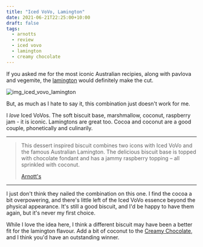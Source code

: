 ```yaml
---
title: "Iced VoVo, Lamington"
date: 2021-06-21T22:25:00+10:00
draft: false
tags:
  - arnotts
  - review
  - iced vovo
  - lamington
  - creamy chocolate
---
```


If you asked me for the most iconic Australian recipies, along with pavlova and vegemite, the [lamington][link-lamington] would definitely make the cut.

<!--more-->

![img_iced_vovo_lamington](/arnotts/iced_vovo_lamington/iced_vovo_lamington.png)

But, as much as I hate to say it, this combination just doesn't work for me.

I _love_ Iced VoVos. The soft biscuit base, marshmallow, coconut, raspberry jam - it is iconic. Lamingtons are great too. Cocoa and coconut are a good couple, phonetically and culinarily.

---

> This dessert inspired biscuit combines two icons with Iced VoVo and the famous Australian Lamington. The delicious biscuit base is topped with chocolate fondant and has a jammy raspberry topping – all sprinkled with coconut.
> 
> [Arnott's][link-iced-vovo-lamington]

---

I just don't think they nailed the combination on this one. I find the cocoa a bit overpowering, and there's little left of the Iced VoVo essence beyond the physical appearance. It's still a good biscuit, and I'd be happy to have them again, but it's never my first choice. 

While I love the idea here, I think a different biscuit may have been a better fit for the lamington flavour. Add a bit of coconut to the [Creamy Chocolate][link-creamy-chocolate], and I think you'd have an outstanding winner.





[link-iced-vovo-lamington]: https://www.arnotts.com/products/fancy-and-cream-biscuits/new-iconic-desserts/iced-vovo-lamington
[link-lamington]: https://en.wikipedia.org/wiki/Lamington
[link-creamy-chocolate]: https://www.arnotts.com/products/fancy-and-cream-biscuits/cream-biscuits/creamy-chocolate